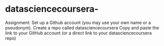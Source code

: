 # datasciencecoursera-
Assignment: 
Set up a Github account (you may use your own name or a pseudonym).
Create a repo called datasciencecoursera
Copy and paste the link to your GitHub account (or a direct link to your datasciencecoursera repo)
